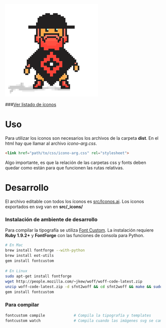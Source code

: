 ![Poncho](img/poncho.gif)

###[Ver listado de íconos](//argob.github.io/iconos)

# Uso

Para utilizar los iconos son necesarios los archivos de la carpeta **dist**.
En el html hay que llamar al archivo *icono-arg.css*.

```html
<link href="path/to/css/icono-arg.css" rel="stylesheet">
```

Algo importante, es que la relación de las carpetas css y fonts deben quedar como están para que funcionen las rutas relativas.

# Desarrollo

El archivo editable con todos los íconos es [src/Iconos.ai](src/Iconos.ai).
Los iconos exportados en svg van en **src/_icons/**

### Instalación de ambiente de desarrollo

Para compilar la tipografía se utiliza [Font Custom](https://github.com/FontCustom/fontcustom). 
La instalación requiere **Ruby 1.9.2+** y **FontForge** con las funciones de consola para Python.

```sh
# En Mac
brew install fontforge --with-python
brew install eot-utils
gem install fontcustom

# En Linux
sudo apt-get install fontforge
wget http://people.mozilla.com/~jkew/woff/woff-code-latest.zip
unzip woff-code-latest.zip -d sfnt2woff && cd sfnt2woff && make && sudo mv sfnt2woff /usr/local/bin/
gem install fontcustom
```

### Para compilar

```sh
fontcustom compile             # Compila la tipografía y templates
fontcustom watch               # Compila cuando las imágenes svg se cambian / agregan / eliminan
```
